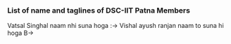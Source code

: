 ### List of name and taglines of DSC-IIT Patna Members 

Vatsal Singhal 
naam nhi suna hoga :->
<suna hua hai.>
Vishal
ayush ranjan 
naam to suna hi hoga B->
